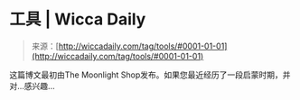 <!--yml

分类：未分类

日期：2024年06月12日 18:24:37

-->

# 工具 | Wicca Daily

> 来源：[http://wiccadaily.com/tag/tools/#0001-01-01](http://wiccadaily.com/tag/tools/#0001-01-01)

这篇博文最初由The Moonlight Shop发布。如果您最近经历了一段启蒙时期，并对...感兴趣...
